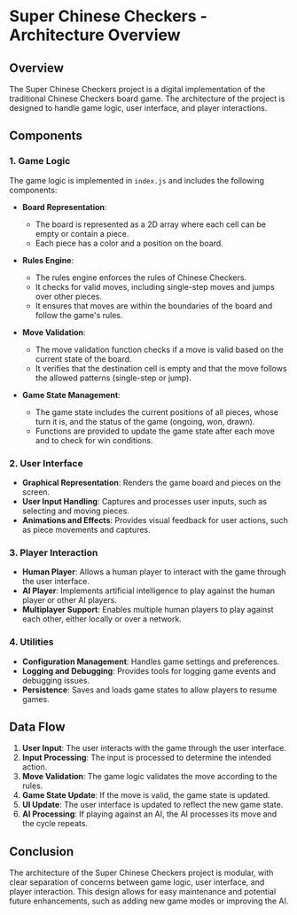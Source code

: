 # Super Chinese Checkers - Architecture Overview

## Overview
The Super Chinese Checkers project is a digital implementation of the traditional Chinese Checkers board game. The architecture of the project is designed to handle game logic, user interface, and player interactions.

## Components

### 1. Game Logic
The game logic is implemented in `index.js` and includes the following components:

- **Board Representation**: 
  - The board is represented as a 2D array where each cell can be empty or contain a piece.
  - Each piece has a color and a position on the board.

- **Rules Engine**:
  - The rules engine enforces the rules of Chinese Checkers.
  - It checks for valid moves, including single-step moves and jumps over other pieces.
  - It ensures that moves are within the boundaries of the board and follow the game's rules.

- **Move Validation**:
  - The move validation function checks if a move is valid based on the current state of the board.
  - It verifies that the destination cell is empty and that the move follows the allowed patterns (single-step or jump).

- **Game State Management**:
  - The game state includes the current positions of all pieces, whose turn it is, and the status of the game (ongoing, won, drawn).
  - Functions are provided to update the game state after each move and to check for win conditions.

### 2. User Interface
- **Graphical Representation**: Renders the game board and pieces on the screen.
- **User Input Handling**: Captures and processes user inputs, such as selecting and moving pieces.
- **Animations and Effects**: Provides visual feedback for user actions, such as piece movements and captures.

### 3. Player Interaction
- **Human Player**: Allows a human player to interact with the game through the user interface.
- **AI Player**: Implements artificial intelligence to play against the human player or other AI players.
- **Multiplayer Support**: Enables multiple human players to play against each other, either locally or over a network.

### 4. Utilities
- **Configuration Management**: Handles game settings and preferences.
- **Logging and Debugging**: Provides tools for logging game events and debugging issues.
- **Persistence**: Saves and loads game states to allow players to resume games.

## Data Flow
1. **User Input**: The user interacts with the game through the user interface.
2. **Input Processing**: The input is processed to determine the intended action.
3. **Move Validation**: The game logic validates the move according to the rules.
4. **Game State Update**: If the move is valid, the game state is updated.
5. **UI Update**: The user interface is updated to reflect the new game state.
6. **AI Processing**: If playing against an AI, the AI processes its move and the cycle repeats.

## Conclusion
The architecture of the Super Chinese Checkers project is modular, with clear separation of concerns between game logic, user interface, and player interaction. This design allows for easy maintenance and potential future enhancements, such as adding new game modes or improving the AI.